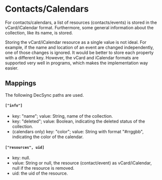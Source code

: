 Contacts/Calendars
==================

For contacts/calendars, a list of resources (contacts/events) is stored in the vCard/iCalendar format. Furthermore, some general information about the collection, like its name, is stored.

Storing the vCard/iCalendar resource as a single value is not ideal. For example, if the name and location of an event are changed independently, one of those changes is ignored. It would be better to store each property with a different key. However, the vCard and iCalendar formats are supported very well in programs, which makes the implementation way easier.

Mappings
--------

The following DecSync paths are used.

#### `["info"]`

* key: "name"; value: String, name of the collection.
* key: "deleted"; value: Boolean, indicating the deleted status of the collection.
* (calendars only) key: "color"; value: String with format "#rrggbb", indicating the color of the calendar.

#### `["resources", uid]`

* key: null.
* value: String or null, the resource (contact/event) as vCard/iCalendar, null if the resource is removed.
* uid: the uid of the resource.
